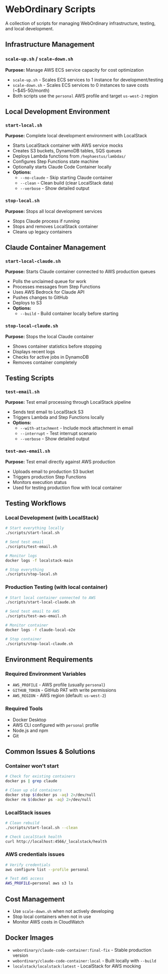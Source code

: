 # WebOrdinary Scripts

A collection of scripts for managing WebOrdinary infrastructure, testing, and local development.

## Infrastructure Management

### `scale-up.sh` / `scale-down.sh`
**Purpose:** Manage AWS ECS service capacity for cost optimization
- `scale-up.sh` - Scales ECS services to 1 instance for development/testing
- `scale-down.sh` - Scales ECS services to 0 instances to save costs (~$45-50/month)
- Both scripts use the `personal` AWS profile and target `us-west-2` region

## Local Development Environment

### `start-local.sh`
**Purpose:** Complete local development environment with LocalStack
- Starts LocalStack container with AWS service mocks
- Creates S3 buckets, DynamoDB tables, SQS queues
- Deploys Lambda functions from `/hephaestus/lambdas/`
- Configures Step Functions state machine
- Optionally starts Claude Code Container locally
- **Options:**
  - `--no-claude` - Skip starting Claude container
  - `--clean` - Clean build (clear LocalStack data)
  - `--verbose` - Show detailed output

### `stop-local.sh`
**Purpose:** Stops all local development services
- Stops Claude process if running
- Stops and removes LocalStack container
- Cleans up legacy containers

## Claude Container Management

### `start-local-claude.sh`
**Purpose:** Starts Claude container connected to AWS production queues
- Polls the unclaimed queue for work
- Processes messages from Step Functions
- Uses AWS Bedrock for Claude API
- Pushes changes to GitHub
- Deploys to S3
- **Options:**
  - `--build` - Build container locally before starting

### `stop-local-claude.sh`
**Purpose:** Stops the local Claude container
- Shows container statistics before stopping
- Displays recent logs
- Checks for active jobs in DynamoDB
- Removes container completely

## Testing Scripts

### `test-email.sh`
**Purpose:** Test email processing through LocalStack pipeline
- Sends test email to LocalStack S3
- Triggers Lambda and Step Functions locally
- **Options:**
  - `--with-attachment` - Include mock attachment in email
  - `--interrupt` - Test interrupt scenario
  - `--verbose` - Show detailed output

### `test-aws-email.sh`
**Purpose:** Test email directly against AWS production
- Uploads email to production S3 bucket
- Triggers production Step Functions
- Monitors execution status
- Used for testing production flow with local container

## Testing Workflows

### Local Development (with LocalStack)
```bash
# Start everything locally
./scripts/start-local.sh

# Send test email
./scripts/test-email.sh

# Monitor logs
docker logs -f localstack-main

# Stop everything
./scripts/stop-local.sh
```

### Production Testing (with local container)
```bash
# Start local container connected to AWS
./scripts/start-local-claude.sh

# Send test email to AWS
./scripts/test-aws-email.sh

# Monitor container
docker logs -f claude-local-e2e

# Stop container
./scripts/stop-local-claude.sh
```

## Environment Requirements

### Required Environment Variables
- `AWS_PROFILE` - AWS profile (usually `personal`)
- `GITHUB_TOKEN` - GitHub PAT with write permissions
- `AWS_REGION` - AWS region (default: `us-west-2`)

### Required Tools
- Docker Desktop
- AWS CLI configured with `personal` profile
- Node.js and npm
- Git

## Common Issues & Solutions

### Container won't start
```bash
# Check for existing containers
docker ps | grep claude

# Clean up old containers
docker stop $(docker ps -aq) 2>/dev/null
docker rm $(docker ps -aq) 2>/dev/null
```

### LocalStack issues
```bash
# Clean rebuild
./scripts/start-local.sh --clean

# Check LocalStack health
curl http://localhost:4566/_localstack/health
```

### AWS credentials issues
```bash
# Verify credentials
aws configure list --profile personal

# Test AWS access
AWS_PROFILE=personal aws s3 ls
```

## Cost Management

- Use `scale-down.sh` when not actively developing
- Stop local containers when not in use
- Monitor AWS costs in CloudWatch

## Docker Images

- `webordinary/claude-code-container:final-fix` - Stable production version
- `webordinary/claude-code-container:local` - Built locally with `--build`
- `localstack/localstack:latest` - LocalStack for AWS mocking